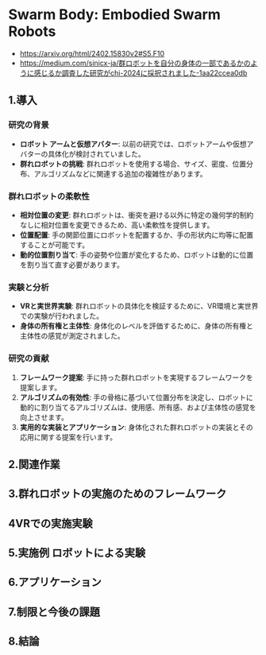 # Swarm Body: Embodied Swarm Robots
- https://arxiv.org/html/2402.15830v2#S5.F10
- https://medium.com/sinicx-ja/群ロボットを自分の身体の一部であるかのように感じるか調査した研究がchi-2024に採択されました-1aa22ccea0db

## 1.導入
### 研究の背景

- **ロボット アームと仮想アバター**: 以前の研究では、ロボットアームや仮想アバターの具体化が検討されていました。
- **群れロボットの挑戦**: 群れロボットを使用する場合、サイズ、密度、位置分布、アルゴリズムなどに関連する追加の複雑性があります。

### 群れロボットの柔軟性

- **相対位置の変更**: 群れロボットは、衝突を避ける以外に特定の幾何学的制約なしに相対位置を変更できるため、高い柔軟性を提供します。
- **位置配置**: 手の関節位置にロボットを配置するか、手の形状内に均等に配置することが可能です。
- **動的位置割り当て**: 手の姿勢や位置が変化するため、ロボットは動的に位置を割り当て直す必要があります。

### 実験と分析

- **VRと実世界実験**: 群れロボットの具体化を検証するために、VR環境と実世界での実験が行われました。
- **身体の所有権と主体性**: 身体化のレベルを評価するために、身体の所有権と主体性の感覚が測定されました。

### 研究の貢献

1. **フレームワーク提案**: 手に持った群れロボットを実現するフレームワークを提案します。
2. **アルゴリズムの有効性**: 手の骨格に基づいて位置分布を決定し、ロボットに動的に割り当てるアルゴリズムは、使用感、所有感、および主体性の感覚を向上させます。
3. **実用的な実装とアプリケーション**: 身体化された群れロボットの実装とその応用に関する提案を行います。

## 2.関連作業
## 3.群れロボットの実施のためのフレームワーク
## 4VRでの実施実験
## 5.実施例 ロボットによる実験
## 6.アプリケーション
## 7.制限と今後の課題
## 8.結論
